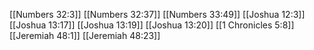 [[Numbers 32:3]]
[[Numbers 32:37]]
[[Numbers 33:49]]
[[Joshua 12:3]]
[[Joshua 13:17]]
[[Joshua 13:19]]
[[Joshua 13:20]]
[[1 Chronicles 5:8]]
[[Jeremiah 48:1]]
[[Jeremiah 48:23]]
